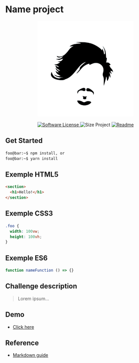 # Name project

<p align="center">
  <a href="" target="_blank" >
    <img alt="" src="./.github/assets/brand.jpg" width="300" />
  </a>
</p>

<p align="center">
    <a href="#">
        <img alt="Software License" src="https://img.shields.io/badge/License-MIT-brightgreen">
    </a>
    <a>
        <img alt="Size Project" src="https://img.shields.io/github/languages/code-size/deppbrazil/repo?color=red">
    </a>
    <a href="./README-ptbr.md">
        <img alt="Readme" src="https://img.shields.io/badge/Translate-pt--br-blue">
    </a>
</p>

## Get Started
```bash
foo@bar:~$ npm install, or
foo@bar:~$ yarn install
```

## Exemple HTML5
```html
<section>
  <h1>Hello!</h1>
</section>
```

## Exemple CSS3
```css
.foo {
  width: 100vw;
  height: 100vh;
}
```

## Exemple ES6
```js
function nameFunction () => {}
```

## Challenge description
> Lorem ipsum...

## Demo
- [Click here](#)

## Reference 
- [Markdown guide](https://guides.github.com/features/mastering-markdown/)